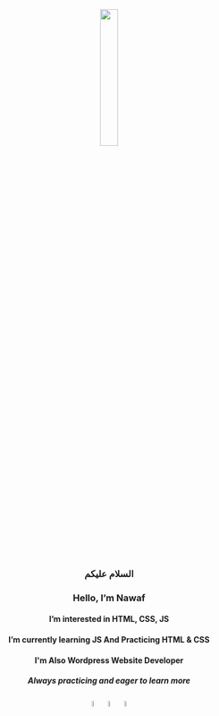 <div align="center">
  <img src="https://media1.giphy.com/media/v1.Y2lkPTc5MGI3NjExcnc5YzUxcnBvajB2bXM4OThmaDR0b2RzMzhqdnN4b3V0bWtjb3VyOSZlcD12MV9pbnRlcm5hbF9naWZfYnlfaWQmY3Q9Zw/miCJhQMoMFDaD987B4/giphy.gif" width="25%">
  <h3>السلام عليكم</h3>
  <h3>Hello, I’m Nawaf</h3>
  <h4>I’m interested in HTML, CSS, JS</h4>
  <h4>I’m currently learning JS And Practicing HTML & CSS</h4>
  <h4>I'm Also Wordpress Website Developer</h4>
  <h5>Always practicing and eager to learn more</h5>
</div>
<div align="center" block="inline-block">
  <img width="5%" src="https://github.com/nawaf-alrashed/nawaf-alrashed/assets/149557981/0d28014d-a1d1-4132-b771-8853e578b26d">
  <img width="5%" src="https://github.com/nawaf-alrashed/nawaf-alrashed/assets/149557981/34827037-a229-4741-bfdf-634c917d5e58">
  <img width="5%" src="https://github.com/nawaf-alrashed/nawaf-alrashed/assets/149557981/02b0f4ba-16a0-411c-8063-fbbbbf2a509f">
</div>
